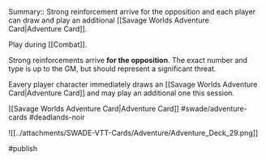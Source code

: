 Summary:: Strong reinforcement arrive for the opposition and each player can draw and play an additional [[Savage Worlds Adventure Card|Adventure Card]].

Play during [[Combat]].

Strong reinforcements arrive **for the opposition**. The exact number and type is up to the GM, but should represent a significant threat.

Eavery player character immediately draws an [[Savage Worlds Adventure Card|Adventure Card]] and may play an additional one this session.

[[Savage Worlds Adventure Card|Adventure Card]] #swade/adventure-cards #deadlands-noir 

![[../attachments/SWADE-VTT-Cards/Adventure/Adventure_Deck_29.png]]

#publish 
